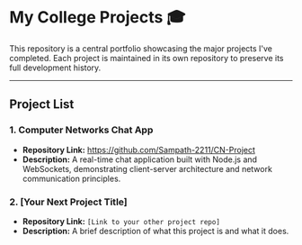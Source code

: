 # My College Projects 🎓

This repository is a central portfolio showcasing the major projects I've completed. Each project is maintained in its own repository to preserve its full development history.

---

## Project List

### 1. Computer Networks Chat App
* **Repository Link:** https://github.com/Sampath-2211/CN-Project
* **Description:** A real-time chat application built with Node.js and WebSockets, demonstrating client-server architecture and network communication principles.

### 2. [Your Next Project Title]
* **Repository Link:** `[Link to your other project repo]`
* **Description:** A brief description of what this project is and what it does.
